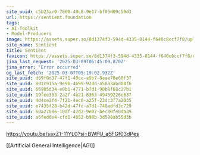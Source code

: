```yaml
---
site_uuid: c5b23ac0-7060-40c8-9e17-bf05d09c59d3
url: https://sentient.foundation
tags:
- AI-Toolkit
- Model-Producers
image: https://assets.super.so/8d1374f3-594d-4335-8144-f640c8ccf7f8/uploads/cover/0c89c4e0-9af3-4e4b-a598-094e74ad4549.png
site_name: Sentient
title: Sentient
favicon: https://assets.super.so/8d1374f3-594d-4335-8144-f640c8ccf7f8/uploads/favicon/e30dd467-a2cf-4a9e-b86e-8d72fe23a00f.png
jina_last_request: '2025-03-09T06:45:09.870Z'
jina_error: 'Error occurred'
og_last_fetch: '2025-03-07T05:19:02.932Z'
site_uuid: d69f0d37-47f1-40cc-a5b7-8aae78e68f37
site_uuid: 891c915a-9e9b-4699-92dd-a58a3abd08f6
site_uuid: 66905d34-e0b1-4771-b7d1-90b8f68c27b1
site_uuid: 19fee363-2a2f-4b21-8363-49459226e637
site_uuid: 4d4ce2f4-7f21-4ec0-a25f-23dc3f7a2035
site_uuid: e7435f28-b42d-47fc-a7d1-748adfd3c729
site_uuid: 60a27086-10df-42d2-9e07-bec80fe0da39
site_uuid: a6fed6e4-cfd1-4052-b98b-3d588ab55d3b
---
```


https://youtu.be/saxZ1-11YL0?si=BWFU_a5FGf03dPes

[[Artificial General Intelligence|AGI]]
